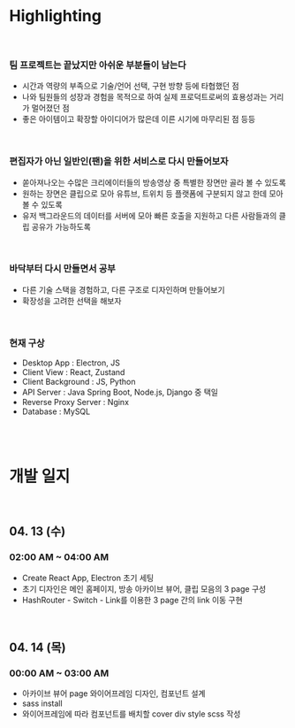 <br/>

# Highlighting

<br/>

### 팀 프로젝트는 끝났지만 아쉬운 부분들이 남는다

  * 시간과 역량의 부족으로 기술/언어 선택, 구현 방향 등에 타협했던 점
  * 나와 팀원들의 성장과 경험을 목적으로 하여 실제 프로덕트로써의 효용성과는 거리가 멀어졌던 점
  * 좋은 아이템이고 확장할 아이디어가 많은데 이른 시기에 마무리된 점 등등

<br/>

### 편집자가 아닌 일반인(팬)을 위한 서비스로 다시 만들어보자
  * 쏟아져나오는 수많은 크리에이터들의 방송영상 중 특별한 장면만 골라 볼 수 있도록
  * 원하는 장면은 클립으로 모아 유튜브, 트위치 등 플랫폼에 구분되지 않고 한데 모아 볼 수 있도록
  * 유저 백그라운드의 데이터를 서버에 모아 빠른 호출을 지원하고 다른 사람들과의 클립 공유가 가능하도록

<br/>

### 바닥부터 다시 만들면서 공부
  * 다른 기술 스택을 경험하고, 다른 구조로 디자인하며 만들어보기
  * 확장성을 고려한 선택을 해보자

<br/>

### 현재 구상
  * Desktop App : Electron, JS
  * Client View : React, Zustand
  * Client Background : JS, Python
  * API Server : Java Spring Boot, Node.js, Django 중 택일
  * Reverse Proxy Server : Nginx
  * Database : MySQL

<br/><br/>

# 개발 일지

<br/>

## 04. 13 (수)
### 02:00 AM ~ 04:00 AM
* Create React App, Electron 초기 세팅
* 초기 디자인은 메인 홈페이지, 방송 아카이브 뷰어, 클립 모음의 3 page 구성
* HashRouter - Switch - Link를 이용한 3 page 간의 link 이동 구현

<br/>

## 04. 14 (목)
### 00:00 AM ~ 03:00 AM
* 아카이브 뷰어 page 와이어프레임 디자인, 컴포넌트 설계
* sass install
* 와이어프레임에 따라 컴포넌트를 배치할 cover div style scss 작성

<br/>

